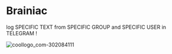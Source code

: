 # Brainiac
log SPECIFIC TEXT from SPECIFIC GROUP and SPECIFIC USER in TELEGRAM !





![coollogo_com-302084111](https://user-images.githubusercontent.com/71778799/219870134-827cc132-9a9a-4823-b231-9f1cdcfd4f8b.png)
